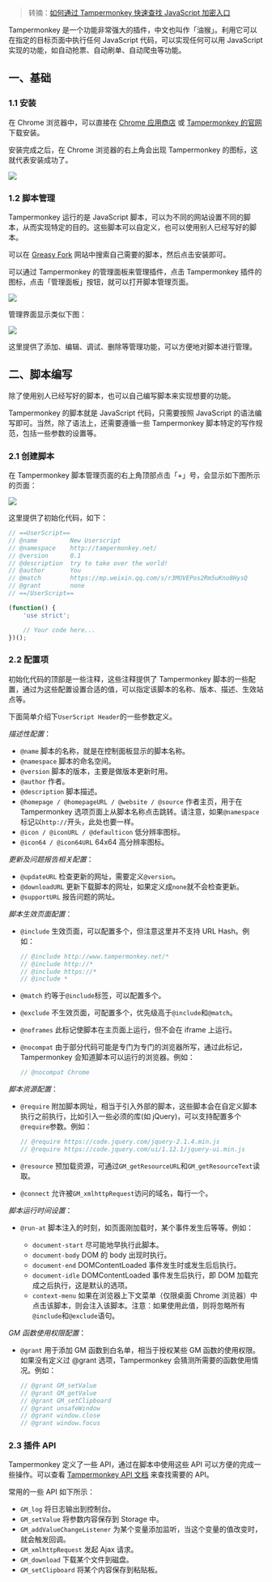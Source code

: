 > 转摘：[如何通过 Tampermonkey 快速查找 JavaScript 加密入口](https://mp.weixin.qq.com/s/r3MUVEPos2Rm5uKno8HysQ)

Tampermonkey 是一个功能非常强大的插件，中文也叫作「油猴」。利用它可以在指定的目标页面中执行任何 JavaScript 代码，可以实现任何可以用 JavaScript 实现的功能，如自动抢票、自动刷单、自动爬虫等功能。

## 一、基础

### 1.1 安装

在 Chrome 浏览器中，可以直接在 [Chrome 应用商店](https://chrome.google.com/webstore/detail/tampermonkey/dhdgffkkebhmkfjojejmpbldmpobfkfo) 或 [Tampermonkey 的官网](https://www.tampermonkey.net/) 下载安装。

安装完成之后，在 Chrome 浏览器的右上角会出现 Tampermonkey 的图标，这就代表安装成功了。

![](http://cnd.qiniu.lin07ux.cn/markdown/1577363826293.png)

### 1.2 脚本管理

Tampermonkey 运行的是 JavaScript 脚本，可以为不同的网站设置不同的脚本，从而实现特定的目的。这些脚本可以自定义，也可以使用别人已经写好的脚本。

可以在 [Greasy Fork](https://greasyfork.org/zh-CN/scripts) 网站中搜索自己需要的脚本，然后点击安装即可。

可以通过 Tampermonkey 的管理面板来管理插件，点击 Tampermonkey 插件的图标，点击「管理面板」按钮，就可以打开脚本管理页面。

![](http://cnd.qiniu.lin07ux.cn/markdown/1577364389547.png")

管理界面显示类似下图：

![](http://cnd.qiniu.lin07ux.cn/markdown/1577364437701.png)

这里提供了添加、编辑、调试、删除等管理功能，可以方便地对脚本进行管理。

## 二、脚本编写

除了使用别人已经写好的脚本，也可以自己编写脚本来实现想要的功能。

Tampermonkey 的脚本就是 JavaScript 代码，只需要按照 JavaScript 的语法编写即可。当然，除了语法上，还需要遵循一些 Tampermonkey 脚本特定的写作规范，包括一些参数的设置等。

### 2.1 创建脚本

在 Tampermonkey 脚本管理页面的右上角顶部点击「+」号，会显示如下图所示的页面：

![](http://cnd.qiniu.lin07ux.cn/markdown/1577364598504.png)

这里提供了初始化代码，如下：

```JavaScript
// ==UserScript==
// @name         New Userscript
// @namespace    http://tampermonkey.net/
// @version      0.1
// @description  try to take over the world!
// @author       You
// @match        https://mp.weixin.qq.com/s/r3MUVEPos2Rm5uKno8HysQ
// @grant        none
// ==/UserScript==

(function() {
    'use strict';

    // Your code here...
})();
```

### 2.2 配置项

初始化代码的顶部是一些注释，这些注释提供了 Tampermonkey 脚本的一些配置，通过为这些配置设置合适的值，可以指定该脚本的名称、版本、描述、生效站点等。

下面简单介绍下`UserScript Header`的一些参数定义。

*描述性配置*：

* `@name` 脚本的名称，就是在控制面板显示的脚本名称。
* `@namespace` 脚本的命名空间。
* `@version` 脚本的版本，主要是做版本更新时用。
* `@author` 作者。
* `@description` 脚本描述。
* `@homepage / @homepageURL / @website / @source` 作者主页，用于在 Tampermonkey 选项页面上从脚本名称点击跳转。请注意，如果`@namespace`标记以`http://`开头，此处也要一样。
* `@icon / @iconURL / @defaulticon` 低分辨率图标。
* `@icon64 / @icon64URL` 64x64 高分辨率图标。

*更新及问题报告相关配置*：

* `@updateURL` 检查更新的网址，需要定义`@version`。
* `@downloadURL` 更新下载脚本的网址，如果定义成`none`就不会检查更新。
* `@supportURL` 报告问题的网址。

*脚本生效页面配置*：

* `@include` 生效页面，可以配置多个，但注意这里并不支持 URL Hash。例如： 

    ```JavaScript
    // @include http://www.tampermonkey.net/*
    // @include http://*
    // @include https://*
    // @include *
    ```

* `@match` 约等于`@include`标签，可以配置多个。
* `@exclude` 不生效页面，可配置多个，优先级高于`@include`和`@match`。
* `@noframes` 此标记使脚本在主页面上运行，但不会在 iframe 上运行。
* `@nocompat` 由于部分代码可能是专门为专门的浏览器所写，通过此标记，Tampermonkey 会知道脚本可以运行的浏览器。例如：

    ```JavaScript
    // @nocompat Chrome
    ```

*脚本资源配置*：

* `@require` 附加脚本网址，相当于引入外部的脚本，这些脚本会在自定义脚本执行之前执行，比如引入一些必须的库(如 jQuery)，可以支持配置多个`@require`参数。例如：

    ```JavaScript
    // @require https://code.jquery.com/jquery-2.1.4.min.js
    // @require https://code.jquery.com/ui/1.12.1/jquery-ui.min.js
    ```

* `@resource` 预加载资源，可通过`GM_getResourceURL`和`GM_getResourceText`读取。
* `@connect` 允许被`GM_xmlhttpRequest`访问的域名，每行一个。

*脚本运行时间设置*：

* `@run-at` 脚本注入的时刻，如页面刚加载时，某个事件发生后等等。例如：

    - `document-start` 尽可能地早执行此脚本。
    - `document-body` DOM 的 body 出现时执行。
    - `document-end` DOMContentLoaded 事件发生时或发生后后执行。
    - `document-idle` DOMContentLoaded 事件发生后执行，即 DOM 加载完成之后执行，这是默认的选项。
    - `context-menu` 如果在浏览器上下文菜单（仅限桌面 Chrome 浏览器）中点击该脚本，则会注入该脚本。注意：如果使用此值，则将忽略所有`@include`和`@exclude`语句。

*GM 函数使用权限配置*：

* `@grant` 用于添加 GM 函数到白名单，相当于授权某些 GM 函数的使用权限。如果没有定义过 @grant 选项，Tampermonkey 会猜测所需要的函数使用情况。例如：

    ```JavaScript
    // @grant GM_setValue
    // @grant GM_getValue
    // @grant GM_setClipboard
    // @grant unsafeWindow
    // @grant window.close
    // @grant window.focus
    ```

### 2.3 插件 API

Tampermonkey 定义了一些 API，通过在脚本中使用这些 API 可以方便的完成一些操作。可以查看 [Tampermonkey API 文档](https://www.tampermonkey.net/documentation.php) 来查找需要的 API。

常用的一些 API 如下所示：

* `GM_log` 将日志输出到控制台。
* `GM_setValue` 将参数内容保存到 Storage 中。
* `GM_addValueChangeListener` 为某个变量添加监听，当这个变量的值改变时，就会触发回调。
* `GM_xmlhttpRequest` 发起 Ajax 请求。
* `GM_download` 下载某个文件到磁盘。
* `GM_setClipboard` 将某个内容保存到粘贴板。


